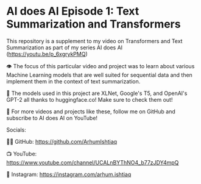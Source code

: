 # AI does AI Episode 1: Text Summarization and Transformers
This repository is a supplement to my video on Transformers and Text Summarization as part of my series AI does AI (https://youtu.be/p_6xgrykPMQ)

👁 The focus of this particular video and project was to learn about various Machine Learning models that are well suited for sequential data and then implement them in the context of text summarization. 

🤖 The models used in this project are XLNet, Google's T5, and OpenAI's GPT-2 all thanks to huggingface.co! Make sure to check them out!

📝 For more videos and projects like these, follow me on GitHub and subscribe to AI does AI on YouTube! 

Socials:

👨‍💻 GitHub: https://github.com/ArhumIshtiaq 

📺 YouTube: https://www.youtube.com/channel/UCALnBYThNO4_b77zJDY4mpQ 

📸 Instagram: https://instagram.com/arhum.ishtiaq
